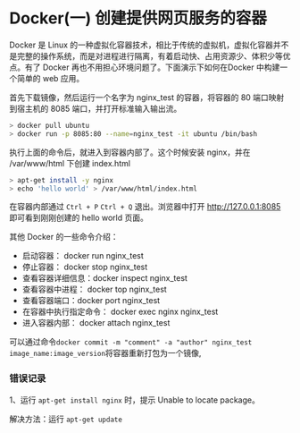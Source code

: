 <!-- {title_en:'Docker run nginx in docker', comment:true, modify:'2018-12-20', tags:['docker', 'container', '容器'], summary:'Docker是Linux的一种虚拟化容器技术，相比于传统的虚拟机，虚拟化容器并不是完整的操作系统，而是对进程进行隔离，有着启动快、占用资源少、体积少等优点。下面演示下如何在Docker中构建一个简单的web应用。'} -->

# Docker(一) 创建提供网页服务的容器

Docker 是 Linux 的一种虚拟化容器技术，相比于传统的虚拟机，虚拟化容器并不是完整的操作系统，而是对进程进行隔离，有着启动快、占用资源少、体积少等优点。有了 Docker 再也不用担心环境问题了。下面演示下如何在Docker 中构建一个简单的 web 应用。

首先下载镜像，然后运行一个名字为 nginx_test 的容器，将容器的 80 端口映射到宿主机的 8085 端口，并打开标准输入输出流。

```bash
> docker pull ubuntu
> docker run -p 8085:80 --name=nginx_test -it ubuntu /bin/bash
```

执行上面的命令后，就进入到容器内部了。这个时候安装 nginx，并在 /var/www/html 下创建 index.html

``` bash
> apt-get install -y nginx
> echo 'hello world' > /var/www/html/index.html
```

在容器内部通过 `Ctrl + P` `Ctrl + Q` 退出。浏览器中打开 http://127.0.0.1:8085 即可看到刚刚创建的 hello world 页面。

其他 Docker 的一些命令介绍：

* 启动容器： docker run nginx_test
* 停止容器： docker stop nginx_test 
* 查看容器详细信息：docker inspect nginx_test
* 查看容器中进程： docker top nginx_test 
* 查看容器端口：docker port nginx_test
* 在容器中执行指定命令： docker exec nginx nginx_test
* 进入容器内部： docker attach nginx_test

可以通过命令`docker commit -m "comment" -a "author" nginx_test image_name:image_version`将容器重新打包为一个镜像,

### 错误记录

1、运行 `apt-get install nginx` 时，提示 Unable to locate package。

解决方法：运行 `apt-get update`

